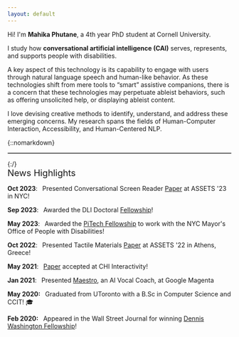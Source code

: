 ```yaml
---
layout: default
---
```


<div class="lead pretty-links">

Hi! I'm **Mahika Phutane**, a 4th year PhD student at Cornell University. 

</div>


I study how **conversational artificial intelligence (CAI)** serves, represents, and supports people with disabilities. 

A key aspect of this technology is its capability to engage with users through natural language speech and human-like behavior. As these technologies shift from mere tools to “smart” assistive companions, there is a concern that these technologies may perpetuate ableist behaviors, such as offering unsolicited help, or displaying ableist content. 

I love devising creative methods to identify, understand, and address these emerging concerns. My research spans the fields of Human-Computer Interaction, Accessibility, and Human-Centered NLP.
&nbsp;

{::nomarkdown}
<hr style="border:0.5px solid silver">
{:/}

<div style="font-size: 20px;">
News Highlights
</div>

**Oct 2023**: &ensp;Presented Conversational Screen Reader [Paper](https://dl.acm.org/doi/10.1145/3597638.3608404) at ASSETS '23 in NYC!

**Sep 2023**: &ensp;Awarded the DLI Doctoral [Fellowship](https://www.dli.tech.cornell.edu/people)!

**May 2023**: &ensp;Awarded the [PiTech Fellowship](https://www.pi.tech.cornell.edu/spotlight/siegel-pitech-impact-fellowship-in-its-third-year) 
to work with the NYC Mayor's Office of People with Disabilities! 

**Oct 2022**: &ensp;Presented Tactile Materials [Paper](https://dl.acm.org/doi/abs/10.1145/3508364) at ASSETS '22 in Athens, Greece!

**May 2021**: &ensp;[Paper](https://dl.acm.org/doi/10.1145/3411763.3451574) accepted at CHI Interactivity!

**Jan 2021**: &ensp;Presented [Maestro](https://magenta.tensorflow.org/maestro-vocal-coach), an AI Vocal Coach, at Google Magenta

**May 2020:** &ensp;Graduated from UToronto with a B.Sc in Computer Science and CCIT! 🎓

**Feb 2020:** &ensp;Appeared in the Wall Street Journal for winning [Dennis Washington Fellowship](https://www.utm.utoronto.ca/main-news/scholarship-gives-former-utm-student-push-strive-something-bigger)!

<!-- Thank you for being here, and I welcome you to read further where I delve more into:
  - [my past](about/), my prior research work and undergrad experience
  - [my current happenings](work/), my current research endeavours
  - [my future](/), brainstormed ideas for upcoming projects (TODO) -->

  <!-- You would normally put your [full name](about/) here and say something *smart* about yourself. -->

  <!-- This could also be the good place to say were you are coming from, what you [do for a living](work/) and maybe what you are [interested in](projects/). You might also be [writing](articles/) about stuff.  -->

  <!-- But after all this is your site and I'm just a **placeholder text** so what would i know about some *home page content*. -->
